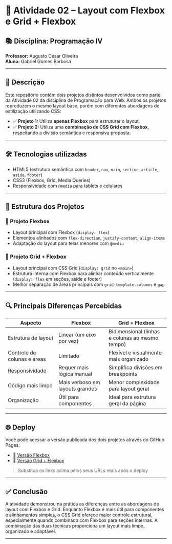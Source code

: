 # 🧩 Atividade 02 – Layout com Flexbox e Grid + Flexbox

## 📚 Disciplina: Programação IV
**Professor:** Augusto César Oliveira  
**Aluno:** Gabriel Gomes Barbosa  

---

## 📌 Descrição

Este repositório contém dois projetos distintos desenvolvidos como parte da Atividade 02 da disciplina de Programação para Web. Ambos os projetos reproduzem o mesmo layout base, porém com diferentes abordagens de estilização utilizando CSS:

- ✅ **Projeto 1:** Utiliza **apenas Flexbox** para estruturar o layout.
- ✅ **Projeto 2:** Utiliza uma **combinação de CSS Grid com Flexbox**, respeitando a divisão semântica e responsiva proposta.

---

## 🛠️ Tecnologias utilizadas

- HTML5 (estrutura semântica com `header`, `nav`, `main`, `section`, `article`, `aside`, `footer`)
- CSS3 (Flexbox, Grid, Media Queries)
- Responsividade com `@media` para tablets e celulares

---

## 🧱 Estrutura dos Projetos

### 📁 Projeto Flexbox

- Layout principal com Flexbox (`display: flex`)
- Elementos alinhados com `flex-direction`, `justify-content`, `align-items`
- Adaptação do layout para telas menores com `@media`

### 📁 Projeto Grid + Flexbox

- Layout principal com CSS Grid (`display: grid` no `<main>`)
- Estrutura interna com Flexbox para alinhar conteúdo verticalmente (`display: flex` em seções, aside e footer)
- Melhor separação de áreas principais com `grid-template-columns` e `gap`

---

## 🔍 Principais Diferenças Percebidas

| Aspecto                         | Flexbox                         | Grid + Flexbox                                        |
|----------------------------------|----------------------------------|--------------------------------------------------------|
| Estrutura de layout             | Linear (um eixo por vez)         | Bidimensional (linhas e colunas ao mesmo tempo)        |
| Controle de colunas e áreas     | Limitado                         | Flexível e visualmente mais organizado                 |
| Responsividade                  | Requer mais lógica manual        | Simplifica divisões em breakpoints                     |
| Código mais limpo               | Mais verboso em layouts grandes  | Menor complexidade para layout geral                   |
| Organização                     | Útil para componentes            | Ideal para estrutura geral da página                   |

---

## 🌐 Deploy

Você pode acessar a versão publicada dos dois projetos através do GitHub Pages:

- 🔗 [Versão Flexbox](https://seu-usuario.github.io/atividade-flexbox)
- 🔗 [Versão Grid + Flexbox](https://seu-usuario.github.io/atividade-grid-flexbox)

> Substitua os links acima pelos seus URLs reais após o deploy

---

## ✅ Conclusão

A atividade demonstrou na prática as diferenças entre as abordagens de layout com Flexbox e Grid. Enquanto Flexbox é mais útil para componentes e alinhamentos simples, o CSS Grid oferece maior controle estrutural, especialmente quando combinado com Flexbox para seções internas. A combinação das duas técnicas proporciona um layout mais limpo, organizado e adaptável.

---
